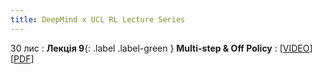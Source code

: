 ```yaml
---
title: DeepMind x UCL RL Lecture Series
---
```


30 лис
: **Лекція 9**{: .label .label-green } **Multi-step & Off Policy**
  : [[VIDEO](https://www.youtube.com/watch?v=u84MFu1nG4g&list=PLqYmG7hTraZDVH599EItlEWsUOsJbAodm&index=12)][[PDF](https://dpmd.ai/offpolicy)]



